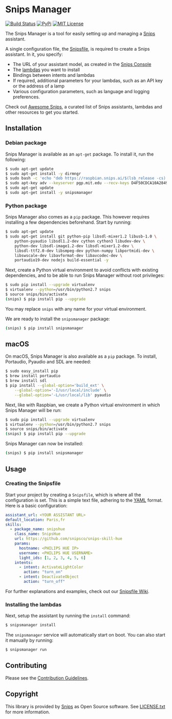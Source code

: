 # Snips Manager

[![Build Status](https://travis-ci.org/snipsco/snipsmanager.svg)](https://travis-ci.org/snipsco/snipsmanager)
[![PyPi](https://img.shields.io/pypi/v/snipsmanager.svg)](https://pypi.python.org/pypi/snipsmanager)
[![MIT License](https://img.shields.io/badge/license-MIT-blue.svg)](https://raw.githubusercontent.com/snipsco/snipsmanager/master/LICENSE.txt)

The Snips Manager is a tool for easily setting up and managing a [Snips](https://www.snips.ai) assistant.

A single configuration file, the [Snipsfile](https://github.com/snipsco/snipsmanager/wiki/The-Snipsfile), is required to create a Snips assistant. In it, you specify:

- The URL of your assistant model, as created in the [Snips Console](https://console.snips.ai)
- The [lambdas](https://github.com/snipsco/snipsmanager/wiki/Creating-a-Lambda) you want to install
- Bindings between intents and lambdas
- If required, additional parameters for your lambdas, such as an API key or the address of a lamp
- Various configuration parameters, such as language and logging preferences.

Check out [Awesome Snips](https://github.com/snipsco/awesome-snips), a curated list of Snips assistants, lambdas and other resources to get you started.

## Installation

### Debian package

Snips Manager is available as an `apt-get` package. To install it, run the following:

```sh
$ sudo apt-get update
$ sudo apt-get install -y dirmngr
$ sudo bash -c 'echo "deb https://raspbian.snips.ai/$(lsb_release -cs) stable main" > /etc/apt/sources.list.d/snips.list'
$ sudo apt-key adv --keyserver pgp.mit.edu --recv-keys D4F50CDCA10A2849
$ sudo apt-get update
$ sudo apt-get install -y snipsmanager
```

### Python package

Snips Manager also comes as a `pip` package. This however requires installing a few dependencies beforehand. Start by running:

```sh
$ sudo apt-get update
$ sudo apt-get install git python-pip libsdl-mixer1.2 libusb-1.0 \
    python-pyaudio libsdl1.2-dev cython cython3 libudev-dev \
    python-dev libsdl-image1.2-dev libsdl-mixer1.2-dev \
    libsdl-ttf2.0-dev libsmpeg-dev python-numpy libportmidi-dev \
    libswscale-dev libavformat-dev libavcodec-dev \
    portaudio19-dev nodejs build-essential -y
```

Next, create a Python virtual environment to avoid conflicts with existing dependencies, and to be able to run Snips Manager without root privileges:

```sh
$ sudo pip install --upgrade virtualenv
$ virtualenv --python=/usr/bin/python2.7 snips
$ source snips/bin/activate
(snips) $ pip install pip --upgrade
```

You may replace `snips` with any name for your virtual environment.

We are ready to install the `snipsmanager` package:

```sh
(snips) $ pip install snipsmanager
```

## macOS

On macOS, Snips Manager is also available as a `pip` package. To install, Portaudio, Pyaudio and SDL are needed:

```sh
$ sudo easy_install pip
$ brew install portaudio
$ brew install sdl
$ pip install --global-option='build_ext' \
    --global-option='-I/usr/local/include' \
    --global-option='-L/usr/local/lib' pyaudio
```

Next, like with Raspbian, we create a Python virtual environment in which Snips Manager will be run:

```sh
$ sudo pip install --upgrade virtualenv
$ virtualenv --python=/usr/bin/python2.7 snips
$ source snips/bin/activate
(snips) $ pip install pip --upgrade
```

Snips Manager can now be installed:

```sh
(snips) $ pip install snipsmanager
```

## Usage

### Creating the Snipsfile

Start your project by creating a `Snipsfile`, which is where all the configuration is set. This is a simple text file, adhering to the [YAML](https://en.wikipedia.org/wiki/YAML) format. Here is a basic configuration:

```yaml
assistant_url: <YOUR ASSISTANT URL>
default_location: Paris,fr
skills:
  - package_name: snipshue
    class_name: SnipsHue
    url: https://github.com/snipsco/snips-skill-hue
    params:
      hostname: <PHILIPS HUE IP>
      username: <PHILIPS HUE USERNAME>
      light_ids: [1, 2, 3, 4, 5, 6]
    intents:
      - intent: ActivateLightColor
        action: "turn_on"
      - intent: DeactivateObject
        action: "turn_off"
```

For further explanations and examples, check out our [Snipsfile Wiki](https://github.com/snipsco/snipsmanager/wiki/The-Snipsfile).

### Installing the lambdas

Next, setup the assistant by running the `install` command:

```sh
$ snipsmanager install
```

The `snipsmanager` service will automatically start on boot. You can also start it manually by running:

```sh
$ snipsmanager run
```

## Contributing

Please see the [Contribution Guidelines](https://github.com/snipsco/snipsmanager/blob/master/CONTRIBUTING.md).

## Copyright

This library is provided by [Snips](https://www.snips.ai) as Open Source software. See [LICENSE.txt](https://github.com/snipsco/snipsmanager/blob/master/LICENSE.txt) for more information.
